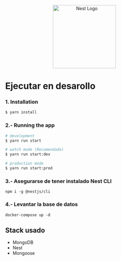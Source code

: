 <p align="center">
  <a href="http://nestjs.com/" target="blank"><img src="https://nestjs.com/img/logo-small.svg" width="200" alt="Nest Logo" /></a>
</p>

# Ejecutar en desarollo

### 1. Installation

```bash
$ yarn install
```

### 2.- Running the app

```bash
# development
$ yarn run start

# watch mode (Recomendado)
$ yarn run start:dev

# production mode
$ yarn run start:prod
```

### 3.- Asegurarse de tener instalado Nest CLI

```
npm i -g @nestjs/cli
```

### 4.- Levantar la base de datos
```
docker-compose up -d
```

## Stack usado
* MongoDB
* Nest
* Mongoose